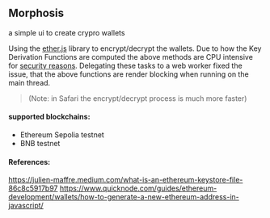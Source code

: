 ## Morphosis

a simple ui to create crypro wallets

Using the [ether.js](https://github.com/ethers-io/ethers.js/) library to encrypt/decrypt the wallets.
Due to how the Key Derivation Functions are computed the above methods are CPU intensive for [security reasons](https://docs.ethers.org/v5/concepts/security/).
Delegating these tasks to a web worker fixed the issue, that the above functions are render blocking when running on the main thread.

> (Note: in Safari the encrypt/decrypt process is much more faster)

#### supported blockchains:

- Ethereum Sepolia testnet
- BNB testnet

#### References:

https://julien-maffre.medium.com/what-is-an-ethereum-keystore-file-86c8c5917b97
https://www.quicknode.com/guides/ethereum-development/wallets/how-to-generate-a-new-ethereum-address-in-javascript/
